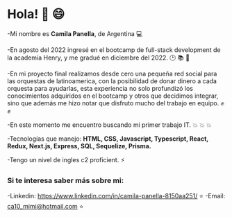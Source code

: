 # Hola! 👋 😄
-Mi nombre es **Camila Panella**, de Argentina 💻

-En agosto del 2022 ingresé en el bootcamp de full-stack development de la academia Henry, y me gradué en diciembre del 2022. 🕑 📚 📅

-En mi proyecto final realizamos desde cero una pequeña red social para las orquestas de latinoamerica, con la posibilidad de donar dinero a cada orquesta para ayudarlas, esta experiencia no solo profundizó los conocimientos adquiridos en el bootcamp y otros que decidimos integrar, sino que además me hizo notar que disfruto mucho del trabajo en equipo. ✊ ✊

-En este momento me encuentro buscando mi primer trabajo IT. 💥 💥 💥

-Tecnologías que manejo: **HTML, CSS, Javascript, Typescript, React, Redux, Next.js, Express, SQL, Sequelize, Prisma.**

-Tengo un nivel de ingles c2 proficient. ⚡

### Si te interesa saber más sobre mi:
-Linkedin: https://www.linkedin.com/in/camila-panella-8150aa251/ ⭐
-Email: ca10_mimi@hotmail.com ⭐

<!--
**camilapanella/camilapanella** is a ✨ _special_ ✨ repository because its `README.md` (this file) appears on your GitHub profile.

Here are some ideas to get you started:

- 🔭 I’m currently working on ...
- 🌱 I’m currently learning ...
- 👯 I’m looking to collaborate on ...
- 🤔 I’m looking for help with ...
- 💬 Ask me about ...
- 📫 How to reach me: ...
- 😄 Pronouns: ...
- ⚡ Fun fact: ...
-->
